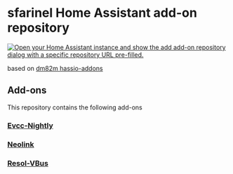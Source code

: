 

# sfarinel Home Assistant add-on repository

[![Open your Home Assistant instance and show the add add-on repository dialog with a specific repository URL pre-filled.](https://my.home-assistant.io/badges/supervisor_add_addon_repository.svg)](https://my.home-assistant.io/redirect/supervisor_add_addon_repository/?repository_url=https%3A%2F%2Fgithub.com%2Fsfarinel%2Fhassio-addons)

based on [dm82m hassio-addons](https://github.com/dm82m/hassio-addons)

## Add-ons

This repository contains the following add-ons

### [Evcc-Nightly](./evcc-nightly)

### [Neolink](./neolink)

### [Resol-VBus](./resol-vbus)
